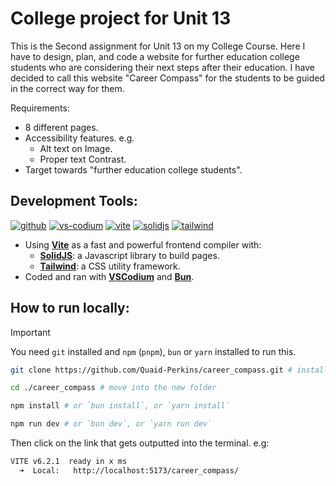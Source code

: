 # College project for Unit 13

This is the Second assignment for Unit 13 on my College Course.
Here I have to design, plan, and code a website for further education college students who are considering their next steps after their education.
I have decided to call this website "Career Compass" for the students to be guided in the correct way for them.

Requirements:

- 8 different pages.
- Accessibility features. e.g.
  - Alt text on Image.
  - Proper text Contrast.
- Target towards "further education college students".

## Development Tools:

[![github](https://cdn.jsdelivr.net/npm/@intergrav/devins-badges@3/assets/compact-minimal/available/github_vector.svg)](https://github.com/)
[![vs-codium](https://lieonstudios.github.io/assets/v1/badge/compact-minimal/svg/vscodium.svg)](https://vscodium.com/)
[![vite](https://lieonstudios.github.io/assets/v1/badge/compact-minimal/svg/vite.svg)](https://vite.dev/)
[![solidjs](https://lieonstudios.github.io/assets/v1/badge/compact-minimal/svg/solidjs.svg)](https://solidjs.com/)
[![tailwind](https://lieonstudios.github.io/assets/v1/badge/compact-minimal/svg/tailwind.svg)](https://tailwindcss.com/)

- Using [**Vite**](https://vite.dev/) as a fast and powerful frontend compiler with:
  - [**SolidJS**](https://solidjs.com/): a Javascript library to build pages.
  - [**Tailwind**](https://tailwindcss.com/): a CSS utility framework.
- Coded and ran with [**VSCodium**](https://vscodium.com/) and [**Bun**](https://bun.sh).

## How to run locally:

> [!IMPORTANT]
> You need `git` installed and `npm` (`pnpm`), `bun` or `yarn` installed to run this.

```sh
git clone https://github.com/Quaid-Perkins/career_compass.git # install git here - https://git-scm.com/downloads

cd ./career_compass # move into the new folder

npm install # or `bun install`, or `yarn install`

npm run dev # or `bun dev`, or `yarn run dev`
```

Then click on the link that gets outputted into the terminal. e.g:

```sh
VITE v6.2.1  ready in x ms
  ➜  Local:   http://localhost:5173/career_compass/
```
